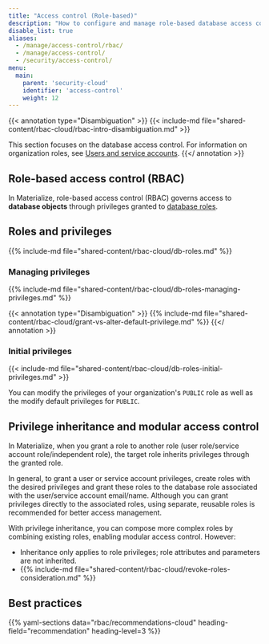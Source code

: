 ```yaml
---
title: "Access control (Role-based)"
description: "How to configure and manage role-based database access control (RBAC) in Materialize."
disable_list: true
aliases:
  - /manage/access-control/rbac/
  - /manage/access-control/
  - /security/access-control/
menu:
  main:
    parent: 'security-cloud'
    identifier: 'access-control'
    weight: 12
---
```


{{< annotation type="Disambiguation" >}}
{{< include-md file="shared-content/rbac-cloud/rbac-intro-disambiguation.md" >}}

This section focuses on the database access control. For information on
organization roles, see [Users and service
accounts](../users-service-accounts/).
{{</ annotation >}}



## Role-based access control (RBAC)

In Materialize, role-based access control (RBAC) governs access to **database
objects** through privileges granted to [database
roles](./manage-roles/).

## Roles and privileges

{{% include-md file="shared-content/rbac-cloud/db-roles.md" %}}

### Managing privileges

{{% include-md file="shared-content/rbac-cloud/db-roles-managing-privileges.md" %}}

{{< annotation type="Disambiguation" >}}
{{% include-md file="shared-content/rbac-cloud/grant-vs-alter-default-privilege.md"
%}}
{{</ annotation >}}

### Initial privileges

{{< include-md file="shared-content/rbac-cloud/db-roles-initial-privileges.md" >}}

You can modify the privileges of your organization's `PUBLIC` role as well as
the modify default privileges for `PUBLIC`.

## Privilege inheritance and modular access control

In Materialize, when you grant a role to another role (user role/service account
role/independent role), the target role inherits privileges through the granted
role.

In general, to grant a user or service account privileges, create roles with the
desired privileges and grant these roles to the database role associated with
the user/service account email/name. Although you can grant privileges directly
to the associated roles, using separate, reusable roles is recommended for
better access management.

With privilege inheritance, you can compose more complex roles by
combining existing roles, enabling modular access control. However:

- Inheritance only applies to role privileges; role attributes and parameters
  are not inherited.
- {{% include-md file="shared-content/rbac-cloud/revoke-roles-consideration.md" %}}

## Best practices

{{% yaml-sections data="rbac/recommendations-cloud" heading-field="recommendation" heading-level=3 %}}
